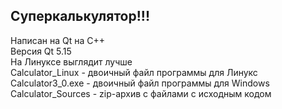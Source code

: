 Суперкалькулятор!!!  
-------------------
Написан на Qt на C++  
Версия Qt 5.15  
На Линуксе выглядит лучше  
Calculator_Linux - двоичный файл программы для Линукс  
Calculator3_0.exe - двоичный файл программы для Windows  
Calculator_Sources - zip-архив с файлами с исходным кодом
